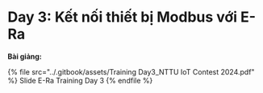 # Day 3: Kết nối thiết bị Modbus với E-Ra

**Bài giảng:**

{% file src="../.gitbook/assets/Training Day3_NTTU IoT Contest 2024.pdf" %}
Slide E-Ra Training Day 3
{% endfile %}
